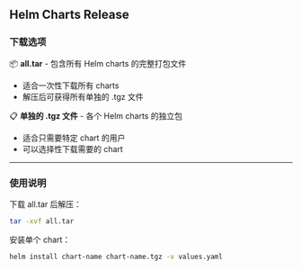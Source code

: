 ## Helm Charts Release

### 下载选项

📦 **all.tar** - 包含所有 Helm charts 的完整打包文件
- 适合一次性下载所有 charts
- 解压后可获得所有单独的 .tgz 文件

📋 **单独的 .tgz 文件** - 各个 Helm charts 的独立包
- 适合只需要特定 chart 的用户
- 可以选择性下载需要的 chart

---

### 使用说明

下载 all.tar 后解压：
```bash
tar -xvf all.tar
```

安装单个 chart：
```bash
helm install chart-name chart-name.tgz -v values.yaml
```
